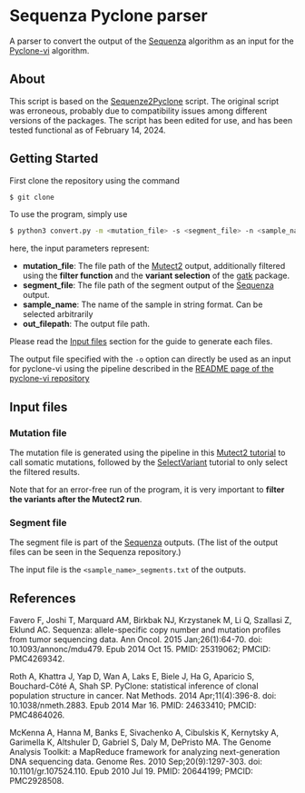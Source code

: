 # Sequenza Pyclone parser

A parser to convert the output of the [Sequenza](https://bitbucket.org/sequenzatools/sequenza/src/master/) algorithm 
as an input for the [Pyclone-vi](https://github.com/Roth-Lab/pyclone-vi) algorithm.

## About
This script is based on the [Sequenze2Pyclone](https://github.com/ElizabethBorden/Run_fastclone_pipeline/blob/master/sequenza2pyclone.py) script.
The original script was erroneous, probably due to compatibility issues among different versions of the packages.
The script has been edited for use, and has been tested functional as of February 14, 2024.

## Getting Started

First clone the repository using the command

```bash
$ git clone 
```

To use the program, simply use

```bash
$ python3 convert.py -m <mutation_file> -s <segment_file> -n <sample_name> -o <out_filepath>
```

here, the input parameters represent:

- **mutation_file**: The file path of the [Mutect2](https://gatk.broadinstitute.org/hc/en-us/articles/360037593851-Mutect2) output, additionally filtered using the **filter function** and the **variant selection** of the [gatk](https://gatk.broadinstitute.org/hc/en-us) package.
- **segment_file**: The file path of the segment output of the [Sequenza](https://bitbucket.org/sequenzatools/sequenza/src/master/) output.
- **sample_name**: The name of the sample in string format. Can be selected arbitrarily
- **out_filepath**: The output file path.


Please read the [Input files](#input-files) section for the guide to generate each files.

The output file specified with the `-o` option can directly be used as an input for pyclone-vi using the pipeline described in the [README page of the pyclone-vi repository](https://github.com/Roth-Lab/pyclone-vi/blob/master/README.md)

## Input files

### Mutation file

The mutation file is generated using the pipeline in this [Mutect2 tutorial](https://gatk.broadinstitute.org/hc/en-us/articles/360035531132--How-to-Call-somatic-mutations-using-GATK4-Mutect2) to call somatic mutations, followed by the [SelectVariant](https://gatk.broadinstitute.org/hc/en-us/articles/360037055952-SelectVariants) tutorial to only select the filtered results. 

Note that for an error-free run of the program, it is very important to **filter the variants after the Mutect2 run**.

### Segment file

The segment file is part of the [Sequenza](https://bitbucket.org/sequenzatools/sequenza/src/master/) outputs.
(The list of the output files can be seen in the Sequenza repository.)

The input file is the `<sample_name>_segments.txt` of the outputs.

## References

Favero F, Joshi T, Marquard AM, Birkbak NJ, Krzystanek M, Li Q, Szallasi Z, Eklund AC. Sequenza: allele-specific copy number and mutation profiles from tumor sequencing data. Ann Oncol. 2015 Jan;26(1):64-70. doi: 10.1093/annonc/mdu479. Epub 2014 Oct 15. PMID: 25319062; PMCID: PMC4269342.

Roth A, Khattra J, Yap D, Wan A, Laks E, Biele J, Ha G, Aparicio S, Bouchard-Côté A, Shah SP. PyClone: statistical inference of clonal population structure in cancer. Nat Methods. 2014 Apr;11(4):396-8. doi: 10.1038/nmeth.2883. Epub 2014 Mar 16. PMID: 24633410; PMCID: PMC4864026.

McKenna A, Hanna M, Banks E, Sivachenko A, Cibulskis K, Kernytsky A, Garimella K, Altshuler D, Gabriel S, Daly M, DePristo MA. The Genome Analysis Toolkit: a MapReduce framework for analyzing next-generation DNA sequencing data. Genome Res. 2010 Sep;20(9):1297-303. doi: 10.1101/gr.107524.110. Epub 2010 Jul 19. PMID: 20644199; PMCID: PMC2928508.

